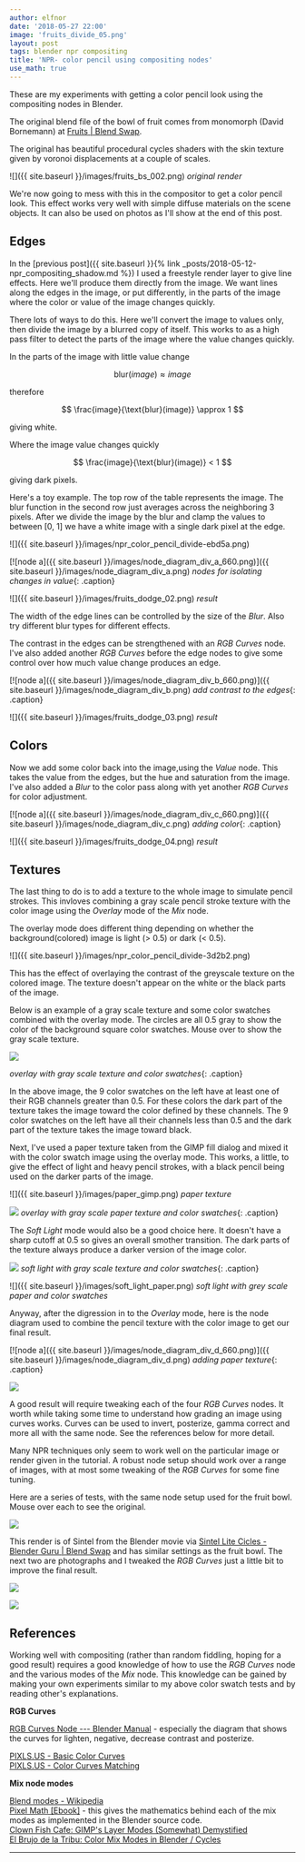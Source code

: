 ```yaml
---
author: elfnor
date: '2018-05-27 22:00'
image: 'fruits_divide_05.png'
layout: post
tags: blender npr compositing
title: 'NPR- color pencil using compositing nodes'
use_math: true
---
```


These are my experiments with getting a color pencil look using the compositing nodes in Blender.

The original blend file of the bowl of fruit comes from monomorph (David Bornemann) at [Fruits \| Blend Swap](https://www.blendswap.com/blends/view/44482).

The original has beautiful procedural cycles shaders with the skin texture given by voronoi displacements at a couple of scales.

![]({{ site.baseurl }}/images/fruits_bs_002.png)
*original render*

We\'re now going to mess with this in the compositor to get a color pencil look. This effect works very well with simple diffuse materials on the scene objects. It can also be used on photos as I\'ll show at the end of this post.

## Edges

In the [previous post]({{ site.baseurl }}{% link _posts/2018-05-12-npr_compositing_shadow.md %}) I used a freestyle render layer to give line effects. Here we\'ll produce them directly from the image. We want lines along the edges in the image, or put differently, in the parts of the image where the color or value of the image changes quickly.

There lots of ways to do this. Here we\'ll convert the image to values only, then divide the image by a blurred copy of itself. This works to as a high pass filter to detect the parts of the image where the value changes quickly.

In the parts of the image with little value change

$$
\text{blur}(image) \approx image
$$

therefore

$$
\frac{image}{\text{blur}(image)} \approx 1
$$

giving white.

Where the image value changes quickly

$$
\frac{image}{\text{blur}(image)} < 1
$$

giving dark pixels.

Here\'s a toy example. The top row of the table represents the image. The blur function in the second row just averages across the neighboring 3 pixels. After we divide the image by the blur and clamp the values to between \[0, 1\] we have a white image with a single dark pixel at the edge.

![]({{ site.baseurl }}/images/npr_color_pencil_divide-ebd5a.png)

[![node a]({{ site.baseurl }}/images/node_diagram_div_a_660.png)]({{ site.baseurl }}/images/node_diagram_div_a.png)
*nodes for isolating changes in value*{: .caption}

![]({{ site.baseurl }}/images/fruits_dodge_02.png)
*result*

The width of the edge lines can be controlled by the size of the *Blur*. Also try different blur types for different effects.

The contrast in the edges can be strengthened with an *RGB Curves* node. I\'ve also added another *RGB Curves* before the edge nodes to give some control over how much value change produces an edge.

[![node a]({{ site.baseurl }}/images/node_diagram_div_b_660.png)]({{ site.baseurl }}/images/node_diagram_div_b.png)
*add contrast to the edges*{: .caption}

![]({{ site.baseurl }}/images/fruits_dodge_03.png)
*result*

## Colors

Now we add some color back into the image,using the *Value* node. This takes the value from the edges, but the hue and saturation from the image. I\'ve also added a *Blur* to the color pass along with yet another *RGB Curves* for color adjustment.

[![node a]({{ site.baseurl }}/images/node_diagram_div_c_660.png)]({{ site.baseurl }}/images/node_diagram_div_c.png)
*adding color*{: .caption}

![]({{ site.baseurl }}/images/fruits_dodge_04.png)
*result*

## Textures

The last thing to do is to add a texture to the whole image to simulate pencil strokes. This invloves combining a gray scale pencil stroke texture with the color image using the *Overlay* mode of the *Mix* node.

The overlay mode does different thing depending on whether the background(colored) image is light (\> 0.5) or dark (\< 0.5).

![]({{ site.baseurl }}/images/npr_color_pencil_divide-3d2b2.png)

This has the effect of overlaying the contrast of the greyscale texture on the colored image. The texture doesn\'t appear on the white or the black parts of the image.

Below is an example of a gray scale texture and some color swatches combined with the overlay mode. The circles are all 0.5 gray to show the color of the background square color swatches. Mouse over to show the gray scale texture.

<a ><img src="{{ site.baseurl }}/images/overlay_example.png" onmouseover="this.src='{{ site.baseurl }}/images/overlay_example_texture.png'" onmouseout="this.src='{{ site.baseurl }}/images/overlay_example.png'" /></a>

*overlay with gray scale texture and color swatches*{: .caption}

In the above image, the 9 color swatches on the left have at least one of their RGB channels greater than 0.5. For these colors the dark part of the texture takes the image toward the color defined by these channels. The 9 color swatches on the left have all their channels less than 0.5 and the dark part of the texture takes the image toward black.

Next, I\'ve used a paper texture taken from the GIMP fill dialog and mixed it with the color swatch image using the overlay mode. This works, a little, to give the effect of light and heavy pencil strokes, with a black pencil being used on the darker parts of the image.

![]({{ site.baseurl }}/images/paper_gimp.png)
*paper texture*

<a ><img src="{{ site.baseurl }}/images/overlay_colors_paper.png" onmouseover="this.src='{{ site.baseurl }}/images/overlay_paper.png'" onmouseout="this.src='{{ site.baseurl }}/images/overlay_colors_paper.png'" /></a>
*overlay with gray scale paper texture and color swatches*{: .caption}

The *Soft Light* mode would also be a good choice here. It doesn\'t have a sharp cutoff at 0.5 so gives an overall smother transition. The dark parts of the texture always produce a darker version of the image color.

<a ><img src="{{ site.baseurl }}/images/soft_light_example.png" onmouseover="this.src='{{ site.baseurl }}/images/overlay_colors_example.png'" onmouseout="this.src='{{ site.baseurl }}/images/soft_light_example.png'" /></a>
*soft light with gray scale texture and color swatches*{: .caption}

![]({{ site.baseurl }}/images/soft_light_paper.png)
*soft light with grey scale paper and color swatches*

Anyway, after the digression in to the *Overlay* mode, here is the node diagram used to combine the pencil texture with the color image to get our final result.

[![node a]({{ site.baseurl }}/images/node_diagram_div_d_660.png)]({{ site.baseurl }}/images/node_diagram_div_d.png)
*adding paper texture*{: .caption}

<a ><img src="{{ site.baseurl }}/images/fruits_divide_05.png" onmouseover="this.src='{{ site.baseurl }}/images/fruits_bs_002.png'" onmouseout="this.src='{{ site.baseurl }}/images/fruits_divide_05.png'" /></a>

A good result will require tweaking each of the four *RGB Curves* nodes. It worth while taking some time to understand how grading an image using curves works. Curves can be used to invert, posterize, gamma correct and more all with the same node. See the references below for more detail.

Many NPR techniques only seem to work well on the particular image or render given in the tutorial. A robust node setup should work over a range of images, with at most some tweaking of the *RGB Curves* for some fine tuning.

Here are a series of tests, with the same node setup used for the fruit bowl. Mouse over each to see the original.

<a ><img src="{{ site.baseurl }}/images/sintel_pencil.png" onmouseover="this.src='{{ site.baseurl }}/images/sintel_render.png'" onmouseout="this.src='{{ site.baseurl }}/images/sintel_pencil.png'" /></a>

This render is of Sintel from the Blender movie via [Sintel Lite Cicles - Blender Guru \| Blend Swap](https:final//www.blendswap.com/blends/view/53062) and has similar settings as the fruit bowl. The next two are photographs and I tweaked the *RGB Curves* just a little bit to improve the final result.

<a ><img src="{{ site.baseurl }}/images/feijoas_pencil.png" onmouseover="this.src='{{ site.baseurl }}/images/feijoas_image.png'" onmouseout="this.src='{{ site.baseurl }}/images/feijoas_pencil.png'" /></a>

<a ><img src="{{ site.baseurl }}/images/tiger_pencil.png" onmouseover="this.src='{{ site.baseurl }}/images/tiger_image.png'" onmouseout="this.src='{{ site.baseurl }}/images/tiger_pencil.png'" /></a>

## References

Working well with compositing (rather than random fiddling, hoping for a good result) requires a good knowledge of how to use the *RGB Curves* node and the various modes of the *Mix* node. This knowledge can be gained by making your own experiments similar to my above color swatch tests and by reading other\'s explanations.

**RGB Curves**

[RGB Curves Node --- Blender Manual](https://docs.blender.org/manual/en/dev/render/blender_render/textures/nodes/types/color/rgb_curves.html) - especially the diagram that shows the curves for lighten, negative, decrease contrast and posterize.

[PIXLS.US - Basic Color Curves](https://pixls.us/articles/basic-color-curves/)  
[PIXLS.US - Color Curves Matching](https://pixls.us/articles/color-curves-matching/)

**Mix node modes**

[Blend modes - Wikipedia](https://en.wikipedia.org/wiki/Blend_modes)  
[Pixel Math \[Ebook\]](https://gumroad.com/l/jOAsw) - this gives the mathematics behind each of the mix modes as implemented in the Blender source code.  
[Clown Fish Cafe: GIMP\'s Layer Modes (Somewhat) Demystified](https://clownfishcafe.blogspot.com/2013/11/gimp-layer-modes-normal-to-addition.html)  
[El Brujo de la Tribu: Color Mix Modes in Blender / Cycles](https://elbrujodelatribu.blogspot.com/2013/02/color-mix-modes-in-blender-cycles.html)

------------------------------------------------------------------------
